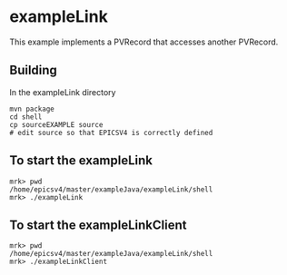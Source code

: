 # exampleLink

This example implements a PVRecord that accesses another PVRecord.

## Building

In the exampleLink directory

    mvn package
    cd shell
    cp sourceEXAMPLE source
    # edit source so that EPICSV4 is correctly defined



## To start the exampleLink

    mrk> pwd
    /home/epicsv4/master/exampleJava/exampleLink/shell
    mrk> ./exampleLink

## To start the exampleLinkClient
 
    mrk> pwd
    /home/epicsv4/master/exampleJava/exampleLink/shell
    mrk> ./exampleLinkClient


